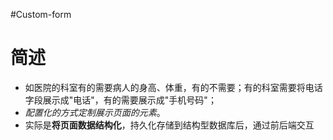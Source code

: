 #Custom-form

# 简述
- 如医院的科室有的需要病人的身高、体重，有的不需要；有的科室需要将电话字段展示成"电话"，有的需要展示成"手机号码"；
- *配置化的方式定制展示页面的元素*。
- 实际是**将页面数据结构化**，持久化存储到结构型数据库后，通过前后端交互